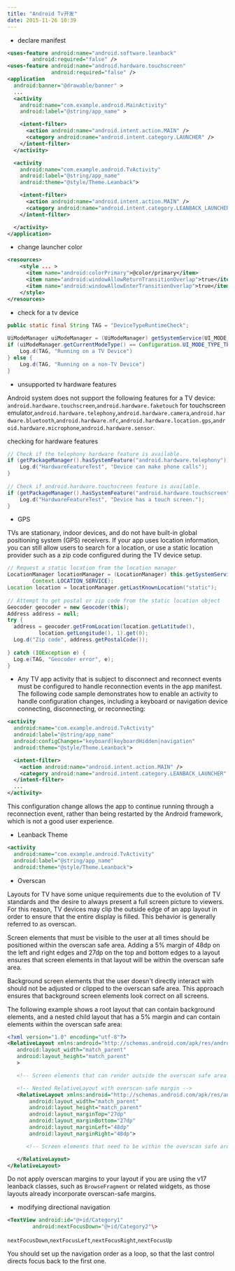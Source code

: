 ```yaml
---
title: "Android Tv开发"
date: 2015-11-26 10:39
---
```


+ declare manifest

```xml
<uses-feature android:name="android.software.leanback"
        android:required="false" />
<uses-feature android:name="android.hardware.touchscreen"
              android:required="false" />
<application
  android:banner="@drawable/banner" >
  ...
  <activity
    android:name="com.example.android.MainActivity"
    android:label="@string/app_name" >

    <intent-filter>
      <action android:name="android.intent.action.MAIN" />
      <category android:name="android.intent.category.LAUNCHER" />
    </intent-filter>
  </activity>

  <activity
    android:name="com.example.android.TvActivity"
    android:label="@string/app_name"
    android:theme="@style/Theme.Leanback">

    <intent-filter>
      <action android:name="android.intent.action.MAIN" />
      <category android:name="android.intent.category.LEANBACK_LAUNCHER" />
    </intent-filter>

  </activity>
</application>
```

+ change launcher color

```xml
<resources>
    <style ... >
      <item name="android:colorPrimary">@color/primary</item>
      <item name="android:windowAllowReturnTransitionOverlap">true</item>
      <item name="android:windowAllowEnterTransitionOverlap">true</item>
    </style>
</resources>
```

+ check for a tv device

```java
public static final String TAG = "DeviceTypeRuntimeCheck";
 
UiModeManager uiModeManager = (UiModeManager) getSystemService(UI_MODE_SERVICE);
if (uiModeManager.getCurrentModeType() == Configuration.UI_MODE_TYPE_TELEVISION) { 
    Log.d(TAG, "Running on a TV Device")
} else { 
    Log.d(TAG, "Running on a non-TV Device")
} 
```

+ unsupported tv hardware features

Android system does not support the following features for a TV device: ``android.hardware.touchscreen``,``android.hardware.faketouch`` for touchscreen emulator,``android.hardware.telephony``,``android.hardware.camera``,``android.hardware.bluetooth``,``android.hardware.nfc``,``android.hardware.location.gps``,``android.hardware.microphone``,``android.hardware.sensor``.

checking for hardware features

```java
// Check if the telephony hardware feature is available. 
if (getPackageManager().hasSystemFeature("android.hardware.telephony")) { 
    Log.d("HardwareFeatureTest", "Device can make phone calls");
} 
 
// Check if android.hardware.touchscreen feature is available. 
if (getPackageManager().hasSystemFeature("android.hardware.touchscreen")) {
    Log.d("HardwareFeatureTest", "Device has a touch screen.");
} 
```

+ GPS

TVs are stationary, indoor devices, and do not have built-in global positioning system (GPS) receivers. If your app uses location information, you can still allow users to search for a location, or use a static location provider such as a zip code configured during the TV device setup.

```java
// Request a static location from the location manager 
LocationManager locationManager = (LocationManager) this.getSystemService(
        Context.LOCATION_SERVICE);
Location location = locationManager.getLastKnownLocation("static");
 
// Attempt to get postal or zip code from the static location object 
Geocoder geocoder = new Geocoder(this);
Address address = null;
try { 
  address = geocoder.getFromLocation(location.getLatitude(),
          location.getLongitude(), 1).get(0); 
  Log.d("Zip code", address.getPostalCode());
 
} catch (IOException e) {
  Log.e(TAG, "Geocoder error", e);
}
```

+ Any TV app activity that is subject to disconnect and reconnect events must be configured to handle reconnection events in the app manifest. The following code sample demonstrates how to enable an activity to handle configuration changes, including a keyboard or navigation device connecting, disconnecting, or reconnecting:

```xml
<activity
  android:name="com.example.android.TvActivity"
  android:label="@string/app_name"
  android:configChanges="keyboard|keyboardHidden|navigation"
  android:theme="@style/Theme.Leanback">

  <intent-filter>
    <action android:name="android.intent.action.MAIN" />
    <category android:name="android.intent.category.LEANBACK_LAUNCHER" />
  </intent-filter>
  ...
</activity>
```

This configuration change allows the app to continue running through a reconnection event, rather than being restarted by the Android framework, which is not a good user experience.

+ Leanback Theme

```xml
<activity
  android:name="com.example.android.TvActivity"
  android:label="@string/app_name"
  android:theme="@style/Theme.Leanback">
```

+ Overscan

Layouts for TV have some unique requirements due to the evolution of TV standards and the desire to always present a full screen picture to viewers. For this reason, TV devices may clip the outside edge of an app layout in order to ensure that the entire display is filled. This behavior is generally referred to as overscan.

Screen elements that must be visible to the user at all times should be positioned within the overscan safe area. Adding a 5% margin of 48dp on the left and right edges and 27dp on the top and bottom edges to a layout ensures that screen elements in that layout will be within the overscan safe area.

Background screen elements that the user doesn't directly interact with should not be adjusted or clipped to the overscan safe area. This approach ensures that background screen elements look correct on all screens.

The following example shows a root layout that can contain background elements, and a nested child layout that has a 5% margin and can contain elements within the overscan safe area:

```xml
<?xml version="1.0" encoding="utf-8"?>
<RelativeLayout xmlns:android="http://schemas.android.com/apk/res/android"
   android:layout_width="match_parent"
   android:layout_height="match_parent"
   >

   <!-- Screen elements that can render outside the overscan safe area go here -->

   <!-- Nested RelativeLayout with overscan-safe margin -->
   <RelativeLayout xmlns:android="http://schemas.android.com/apk/res/android"
       android:layout_width="match_parent"
       android:layout_height="match_parent"
       android:layout_marginTop="27dp"
       android:layout_marginBottom="27dp"
       android:layout_marginLeft="48dp"
       android:layout_marginRight="48dp">

      <!-- Screen elements that need to be within the overscan safe area go here -->

   </RelativeLayout>
</RelativeLayout>
```

Do not apply overscan margins to your layout if you are using the v17 leanback classes, such as ``BrowseFragment`` or related widgets, as those layouts already incorporate overscan-safe margins.

+ modifying directional navigation

```xml
<TextView android:id="@+id/Category1"
        android:nextFocusDown="@+id/Category2"\>
```

``nextFocusDown``,``nextFocusLeft``,``nextFocusRight``,``nextFocusUp``

You should set up the navigation order as a loop, so that the last control directs focus back to the first one.

